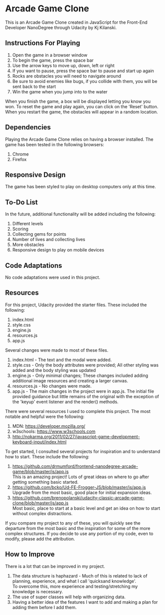 # Arcade Game Clone

This is an Arcade Game Clone created in JavaScript for the Front-End Developer NanoDegree through Udacity by Kj Kilanski.

## Instructions For Playing

1. Open the game in a browser window
2. To begin the game, press the space bar
3. Use the arrow keys to move up, down, left or right
4. If you want to pause, press the space bar to pause and start up again
5. Rocks are obstacles you will need to navigate around
6. Be sure to avoid enemies like bugs, if you collide with them, you will be sent back to the start
7. Win the game when you jump into to the water


When you finish the game, a box will be displayed letting you know you won. To reset the game and play again, you can click on the 'Reset' button. When you restart the game, the obstacles will appear in a random location.

## Dependencies

Playing the Arcade Game Clone relies on having a browser installed. The game has been tested in the following browsers:

1. Chrome
2. Firefox

## Responsive Design

The game has been styled to play on desktop computers only at this time.

## To-Do List

In the future, additional functionality will be added including the following:
1. Different levels
2. Scoring
3. Collecting gems for points
4. Number of lives and collecting lives
5. More obstacles
6. Responsive design to play on mobile devices

## Code Adaptations

No code adaptations were used in this project.

## Resources

For this project, Udacity provided the starter files. These included the following:

1. index.html
2. style.css
3. engine.js
4. resources.js
5. app.js

Several changes were made to most of these files.

1. index.html - The text and the modal were added.
2. style.css - Only the body attributes were provided; All other styling was added and the body styling was updated
3. engine.js - Only minimal changes; These changes included adding additional image resources and creating a larger canvas.
4. resources.js - No changes were made.
5. app.js - The main changes in the project were in app.js. The initial file provided guidance but little remains of the original with the exception of the 'keyup' event listener and the render() methods.

There were several resources I used to complete this project. The most notable and helpful were the following:

1. MDN: https://developer.mozilla.org/
2. w3schools: https://www.w3schools.com
3. http://nokarma.org/2011/02/27/javascript-game-development-keyboard-input/index.html

To get started, I consulted several projects for inspiration and to understand how to start. These include the following:

1. https://github.com/drmumford/frontend-nanodegree-arcade-game/blob/master/js/app.js <br/>
   This is an amazing project! Lots of great ideas on where to go after getting something basic started.
2. https://github.com/bcko/Ud-FE-Frogger-JS/blob/master/js/app.js <br/>
   Upgrade from the most basic, good place for initial expansion ideas.
3. https://github.com/brenopolanski/udacity-classic-arcade-game-clone/blob/master/js/app.js <br/>
   Most basic, place to start at a basic level and get an idea on how to start without complex distractions.


If you compare my project to any of these, you will quickly see the departure from the most basic and the inspiration for some of the more complex structures. If you decide to use any portion of my code, even to modify, please add the attribution. 

## How to Improve

There is a lot that can be improved in my project.
1. The data structure is haphazard - Much of this is related to lack of planning, experience, and what I call 'quicksand knowledge'.<br/>
   To overcome this, more experience and testing/stretching my knowledge is necessary.
2. The use of super classes will help with organizing data.
3. Having a better idea of the features I want to add and making a plan for adding them before I add them.
